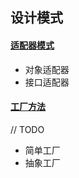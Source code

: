 

## 设计模式

#### [适配器模式](https://github.com/pleuvoir/design-pattern/tree/master/src/main/java/io/github/pleuvoir/adapter)

- 对象适配器
- 接口适配器

#### [工厂方法](https://github.com/pleuvoir/design-pattern/tree/master/src/main/java/io/github/pleuvoir/factory)

// TODO

- 简单工厂
- 抽象工厂